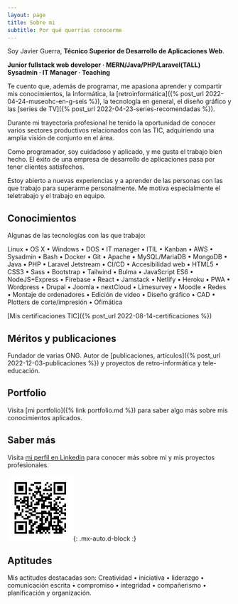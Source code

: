```yaml
---
layout: page
title: Sobre mi
subtitle: Por qué querrías conocerme
---
```


Soy Javier Guerra, **Técnico Superior de Desarrollo de Aplicaciones Web**.

**Junior fullstack web developer · MERN/Java/PHP/Laravel(TALL)  
Sysadmin · IT Manager · Teaching**

Te cuento que, además de programar, me apasiona aprender y compartir mis conocimientos, la Informática, la [retroinformática]({% post_url 2022-04-24-museohc-en-g-seis %}), la tecnología en general, el diseño gráfico y las [series de TV]({% post_url 2022-04-23-series-recomendadas %}).

Durante mi trayectoria profesional he tenido la oportunidad de conocer varios sectores productivos relacionados con las TIC, adquiriendo una amplia visión de conjunto en el área.

Como programador, soy cuidadoso y aplicado, y me gusta el trabajo bien hecho. El éxito de una empresa de desarrollo de aplicaciones pasa por tener clientes satisfechos.

Estoy abierto a nuevas experiencias y a aprender de las personas con las que trabajo para superarme personalmente. Me motiva especialmente el teletrabajo y el trabajo en equipo.

## Conocimientos
Algunas de las tecnologías con las que trabajo:

Linux • OS X • Windows • DOS • IT manager • ITIL • Kanban • AWS • Sysadmin • Bash • Docker • Git • Apache • MySQL/MariaDB • MongoDB • Java • PHP • Laravel Jetstream  • CI/CD • Accesibilidad web • HTML5 • CSS3 • Sass • Bootstrap • Tailwind • Bulma • JavaScript ES6 • NodeJS+Express • Firebase • React • Jamstack • Netlify • Heroku • PWA • Wordpress • Drupal • Joomla • nextCloud • Limesurvey • Moodle • Redes • Montaje de ordenadores • Edición de video • Diseño gráfico • CAD • Plotters de corte/impresión • Ofimática

[Mis certificaciones TIC]({% post_url 2022-08-14-certificaciones %})

## Méritos y publicaciones
Fundador de varias ONG. Autor de [publicaciones, artículos]({% post_url 2022-12-03-publicaciones %}) y proyectos de retro-informática y tele-educación.

## Portfolio
Visita [mi portfolio]({% link portfolio.md %}) para saber algo más sobre mis conocimientos aplicados.

## Saber más
Visita [mi perfil en Linkedin](https://linkedin.com/in/javguerra) para conocer más sobre mi y mis proyectos profesionales.

![Código QR](assets/img/qr-code.png){: .mx-auto.d-block :}

## Aptitudes
Mis actitudes destacadas son: Creatividad • iniciativa • liderazgo • comunicación escrita • compromiso • integridad • compañerismo • planificación y organización.
